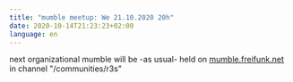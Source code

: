 ```yaml
---
title: "mumble meetup: We 21.10.2020 20h"
date: 2020-10-14T21:23:23+02:00
language: en
---
```


next organizational mumble will be -as usual- held on
[mumble.freifunk.net](https://mumble.freifunk.net/) 
in channel "/communities/r3s"

